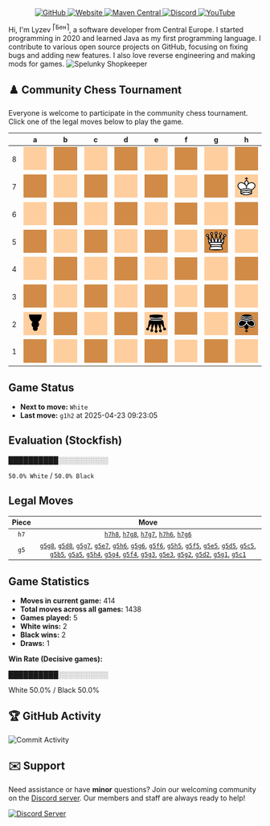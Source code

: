 <div align="center">
    <a href="https://github.com/Lyzev">
        <img src="https://wsrv.nl/?url=https://cdn.jsdelivr.net/npm/@intergrav/devins-badges@3.2.0/assets/cozy-minimal/available/github_vector.svg&w=64&h=64" alt="GitHub">
    </a>
    <a href="https://lyzev.dev">
        <img src="https://wsrv.nl/?url=https://cdn.jsdelivr.net/npm/@intergrav/devins-badges@3.2.0/assets/cozy-minimal/documentation/website_vector.svg&w=64&h=64" alt="Website">
    </a>
    <a href="https://central.sonatype.com/namespace/dev.lyzev.api">
        <img src="https://wsrv.nl/?url=https://cdn.jsdelivr.net/npm/@intergrav/devins-badges@3.2.0/assets/cozy-minimal/available/maven-central_vector.svg&w=64&h=64" alt="Maven Central">
    </a>
    <a href="https://lyzev.dev/discord">
        <img src="https://wsrv.nl/?url=https://cdn.jsdelivr.net/npm/@intergrav/devins-badges@3/assets/cozy-minimal/social/discord-plural_vector.svg&w=64&h=64" alt="Discord">
    </a>
    <a href="https://www.youtube.com/@lyzev">
        <img src="https://wsrv.nl/?url=https://cdn.jsdelivr.net/npm/@intergrav/devins-badges@3.2.0/assets/cozy-minimal/social/youtube-singular_vector.svg&w=64&h=64" alt="YouTube">
    </a>
</div>

[//]: # (23, 08 Mon 2021, 20:00:00)

Hi, I'm Lyzev <sup>⎡Бен⎤</sup>, a software developer from Central Europe. I started programming in 2020 and learned Java as my first programming language. I contribute to various open source projects on GitHub, focusing on fixing bugs and adding new features. I also love reverse engineering and making mods for games. ![Spelunky Shopkeeper](https://static.wikia.nocookie.net/spelunky/images/c/cd/Shopkeeper_HD.png/revision/latest/scale-to-height-down/18)

## :chess_pawn: Community Chess Tournament

Everyone is welcome to participate in the community chess tournament.
Click one of the legal moves below to play the game.

|   | a | b | c | d | e | f | g | h |
|---|---|---|---|---|---|---|---|---|
| 8 | ![Square](chess/assets/img/light/square.svg) | ![Square](chess/assets/img/dark/square.svg) | ![Square](chess/assets/img/light/square.svg) | [![Square](chess/assets/img/dark/square.svg)](https://github.com/Lyzev/Lyzev/issues/new?title=chess%7Cg5d8&body=Click+%27Create%27+to+submit+this+move.) | ![Square](chess/assets/img/light/square.svg) | ![Square](chess/assets/img/dark/square.svg) | ![Square](chess/assets/img/light/square.svg) | [![Square](chess/assets/img/dark/square.svg)](https://github.com/Lyzev/Lyzev/issues/new?title=chess%7Ch7h8&body=Click+%27Create%27+to+submit+this+move.) |
| 7 | ![Square](chess/assets/img/dark/square.svg) | ![Square](chess/assets/img/light/square.svg) | ![Square](chess/assets/img/dark/square.svg) | ![Square](chess/assets/img/light/square.svg) | [![Square](chess/assets/img/dark/square.svg)](https://github.com/Lyzev/Lyzev/issues/new?title=chess%7Cg5e7&body=Click+%27Create%27+to+submit+this+move.) | ![Square](chess/assets/img/light/square.svg) | ![Square](chess/assets/img/dark/square.svg) | ![K](chess/assets/img/light/white/up/king.svg) |
| 6 | ![Square](chess/assets/img/light/square.svg) | ![Square](chess/assets/img/dark/square.svg) | ![Square](chess/assets/img/light/square.svg) | ![Square](chess/assets/img/dark/square.svg) | ![Square](chess/assets/img/light/square.svg) | [![Square](chess/assets/img/dark/square.svg)](https://github.com/Lyzev/Lyzev/issues/new?title=chess%7Cg5f6&body=Click+%27Create%27+to+submit+this+move.) | ![Square](chess/assets/img/light/square.svg) | ![Square](chess/assets/img/dark/square.svg) |
| 5 | [![Square](chess/assets/img/dark/square.svg)](https://github.com/Lyzev/Lyzev/issues/new?title=chess%7Cg5a5&body=Click+%27Create%27+to+submit+this+move.) | [![Square](chess/assets/img/light/square.svg)](https://github.com/Lyzev/Lyzev/issues/new?title=chess%7Cg5b5&body=Click+%27Create%27+to+submit+this+move.) | [![Square](chess/assets/img/dark/square.svg)](https://github.com/Lyzev/Lyzev/issues/new?title=chess%7Cg5c5&body=Click+%27Create%27+to+submit+this+move.) | [![Square](chess/assets/img/light/square.svg)](https://github.com/Lyzev/Lyzev/issues/new?title=chess%7Cg5d5&body=Click+%27Create%27+to+submit+this+move.) | [![Square](chess/assets/img/dark/square.svg)](https://github.com/Lyzev/Lyzev/issues/new?title=chess%7Cg5e5&body=Click+%27Create%27+to+submit+this+move.) | [![Square](chess/assets/img/light/square.svg)](https://github.com/Lyzev/Lyzev/issues/new?title=chess%7Cg5f5&body=Click+%27Create%27+to+submit+this+move.) | ![Q](chess/assets/img/dark/white/up/queen.svg) | [![Square](chess/assets/img/light/square.svg)](https://github.com/Lyzev/Lyzev/issues/new?title=chess%7Cg5h5&body=Click+%27Create%27+to+submit+this+move.) |
| 4 | ![Square](chess/assets/img/light/square.svg) | ![Square](chess/assets/img/dark/square.svg) | ![Square](chess/assets/img/light/square.svg) | ![Square](chess/assets/img/dark/square.svg) | ![Square](chess/assets/img/light/square.svg) | [![Square](chess/assets/img/dark/square.svg)](https://github.com/Lyzev/Lyzev/issues/new?title=chess%7Cg5f4&body=Click+%27Create%27+to+submit+this+move.) | [![Square](chess/assets/img/light/square.svg)](https://github.com/Lyzev/Lyzev/issues/new?title=chess%7Cg5g4&body=Click+%27Create%27+to+submit+this+move.) | [![Square](chess/assets/img/dark/square.svg)](https://github.com/Lyzev/Lyzev/issues/new?title=chess%7Cg5h4&body=Click+%27Create%27+to+submit+this+move.) |
| 3 | ![Square](chess/assets/img/dark/square.svg) | ![Square](chess/assets/img/light/square.svg) | ![Square](chess/assets/img/dark/square.svg) | ![Square](chess/assets/img/light/square.svg) | [![Square](chess/assets/img/dark/square.svg)](https://github.com/Lyzev/Lyzev/issues/new?title=chess%7Cg5e3&body=Click+%27Create%27+to+submit+this+move.) | ![Square](chess/assets/img/light/square.svg) | [![Square](chess/assets/img/dark/square.svg)](https://github.com/Lyzev/Lyzev/issues/new?title=chess%7Cg5g3&body=Click+%27Create%27+to+submit+this+move.) | ![Square](chess/assets/img/light/square.svg) |
| 2 | ![p](chess/assets/img/light/black/down/pawn.svg) | ![Square](chess/assets/img/dark/square.svg) | ![Square](chess/assets/img/light/square.svg) | [![Square](chess/assets/img/dark/square.svg)](https://github.com/Lyzev/Lyzev/issues/new?title=chess%7Cg5d2&body=Click+%27Create%27+to+submit+this+move.) | ![q](chess/assets/img/light/black/down/queen.svg) | ![Square](chess/assets/img/dark/square.svg) | [![Square](chess/assets/img/light/square.svg)](https://github.com/Lyzev/Lyzev/issues/new?title=chess%7Cg5g2&body=Click+%27Create%27+to+submit+this+move.) | ![k](chess/assets/img/dark/black/down/king.svg) |
| 1 | ![Square](chess/assets/img/dark/square.svg) | ![Square](chess/assets/img/light/square.svg) | [![Square](chess/assets/img/dark/square.svg)](https://github.com/Lyzev/Lyzev/issues/new?title=chess%7Cg5c1&body=Click+%27Create%27+to+submit+this+move.) | ![Square](chess/assets/img/light/square.svg) | ![Square](chess/assets/img/dark/square.svg) | ![Square](chess/assets/img/light/square.svg) | [![Square](chess/assets/img/dark/square.svg)](https://github.com/Lyzev/Lyzev/issues/new?title=chess%7Cg5g1&body=Click+%27Create%27+to+submit+this+move.) | ![Square](chess/assets/img/light/square.svg) |

## Game Status

- **Next to move:** `White`
- **Last move:** `g1h2` at 2025-04-23 09:23:05

## Evaluation (Stockfish)

██████████░░░░░░░░░░

`50.0% White` / `50.0% Black`

## Legal Moves

| **Piece** | **Move** |
|:---------:|:--------:|
| `h7` | [`h7h8`](https://github.com/Lyzev/Lyzev/issues/new?title=chess%7Ch7h8&body=Click+%27Create%27+to+submit+this+move.), [`h7g8`](https://github.com/Lyzev/Lyzev/issues/new?title=chess%7Ch7g8&body=Click+%27Create%27+to+submit+this+move.), [`h7g7`](https://github.com/Lyzev/Lyzev/issues/new?title=chess%7Ch7g7&body=Click+%27Create%27+to+submit+this+move.), [`h7h6`](https://github.com/Lyzev/Lyzev/issues/new?title=chess%7Ch7h6&body=Click+%27Create%27+to+submit+this+move.), [`h7g6`](https://github.com/Lyzev/Lyzev/issues/new?title=chess%7Ch7g6&body=Click+%27Create%27+to+submit+this+move.) |
| `g5` | [`g5g8`](https://github.com/Lyzev/Lyzev/issues/new?title=chess%7Cg5g8&body=Click+%27Create%27+to+submit+this+move.), [`g5d8`](https://github.com/Lyzev/Lyzev/issues/new?title=chess%7Cg5d8&body=Click+%27Create%27+to+submit+this+move.), [`g5g7`](https://github.com/Lyzev/Lyzev/issues/new?title=chess%7Cg5g7&body=Click+%27Create%27+to+submit+this+move.), [`g5e7`](https://github.com/Lyzev/Lyzev/issues/new?title=chess%7Cg5e7&body=Click+%27Create%27+to+submit+this+move.), [`g5h6`](https://github.com/Lyzev/Lyzev/issues/new?title=chess%7Cg5h6&body=Click+%27Create%27+to+submit+this+move.), [`g5g6`](https://github.com/Lyzev/Lyzev/issues/new?title=chess%7Cg5g6&body=Click+%27Create%27+to+submit+this+move.), [`g5f6`](https://github.com/Lyzev/Lyzev/issues/new?title=chess%7Cg5f6&body=Click+%27Create%27+to+submit+this+move.), [`g5h5`](https://github.com/Lyzev/Lyzev/issues/new?title=chess%7Cg5h5&body=Click+%27Create%27+to+submit+this+move.), [`g5f5`](https://github.com/Lyzev/Lyzev/issues/new?title=chess%7Cg5f5&body=Click+%27Create%27+to+submit+this+move.), [`g5e5`](https://github.com/Lyzev/Lyzev/issues/new?title=chess%7Cg5e5&body=Click+%27Create%27+to+submit+this+move.), [`g5d5`](https://github.com/Lyzev/Lyzev/issues/new?title=chess%7Cg5d5&body=Click+%27Create%27+to+submit+this+move.), [`g5c5`](https://github.com/Lyzev/Lyzev/issues/new?title=chess%7Cg5c5&body=Click+%27Create%27+to+submit+this+move.), [`g5b5`](https://github.com/Lyzev/Lyzev/issues/new?title=chess%7Cg5b5&body=Click+%27Create%27+to+submit+this+move.), [`g5a5`](https://github.com/Lyzev/Lyzev/issues/new?title=chess%7Cg5a5&body=Click+%27Create%27+to+submit+this+move.), [`g5h4`](https://github.com/Lyzev/Lyzev/issues/new?title=chess%7Cg5h4&body=Click+%27Create%27+to+submit+this+move.), [`g5g4`](https://github.com/Lyzev/Lyzev/issues/new?title=chess%7Cg5g4&body=Click+%27Create%27+to+submit+this+move.), [`g5f4`](https://github.com/Lyzev/Lyzev/issues/new?title=chess%7Cg5f4&body=Click+%27Create%27+to+submit+this+move.), [`g5g3`](https://github.com/Lyzev/Lyzev/issues/new?title=chess%7Cg5g3&body=Click+%27Create%27+to+submit+this+move.), [`g5e3`](https://github.com/Lyzev/Lyzev/issues/new?title=chess%7Cg5e3&body=Click+%27Create%27+to+submit+this+move.), [`g5g2`](https://github.com/Lyzev/Lyzev/issues/new?title=chess%7Cg5g2&body=Click+%27Create%27+to+submit+this+move.), [`g5d2`](https://github.com/Lyzev/Lyzev/issues/new?title=chess%7Cg5d2&body=Click+%27Create%27+to+submit+this+move.), [`g5g1`](https://github.com/Lyzev/Lyzev/issues/new?title=chess%7Cg5g1&body=Click+%27Create%27+to+submit+this+move.), [`g5c1`](https://github.com/Lyzev/Lyzev/issues/new?title=chess%7Cg5c1&body=Click+%27Create%27+to+submit+this+move.) |

## Game Statistics

- **Moves in current game:** 414
- **Total moves across all games:** 1438
- **Games played:** 5
- **White wins:** 2
- **Black wins:** 2
- **Draws:** 1

**Win Rate (Decisive games):**

██████████░░░░░░░░░░

White 50.0% / Black 50.0%


## :trophy: GitHub Activity

![Commit Activity](https://lyzev.dev/assets/img/Lyzev.svg)

## :envelope: Support

Need assistance or have **minor** questions? Join our welcoming community on
the [Discord server](https://lyzev.dev/discord). Our members and staff are always ready to help!

[![Discord Server](https://cdn.jsdelivr.net/npm/@intergrav/devins-badges@3/assets/cozy/social/discord-plural_vector.svg)](https://lyzev.dev/discord)
